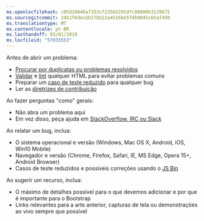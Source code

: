 ```yaml
---
ms.openlocfilehash: c85d20040a7153cf225b5291dfc80880b3119675
ms.sourcegitcommit: 24b1f6decbb17bb22a45166e5fdb0845c65af498
ms.translationtype: MT
ms.contentlocale: pt-BR
ms.lasthandoff: 03/01/2019
ms.locfileid: "57033553"
---
```

Antes de abrir um problema:

- [Procurar por duplicatas ou problemas resolvidos](https://github.com/twbs/bootstrap/issues?utf8=%E2%9C%93&q=is%3Aissue)
- [Validar](http://validator.w3.org/nu/) e [lint](https://github.com/twbs/bootlint#in-the-browser) qualquer HTML para evitar problemas comuns
- Preparar um [caso de teste reduzido](https://css-tricks.com/reduced-test-cases/) para qualquer bug
- Ler as [diretrizes de contribuição](https://github.com/twbs/bootstrap/blob/master/CONTRIBUTING.md)

Ao fazer perguntas "como" gerais:

- Não abra um problema aqui
- Em vez disso, peça ajuda em [StackOverflow, IRC ou Slack](https://github.com/twbs/bootstrap/blob/master/README.md#community)

Ao relatar um bug, inclua:

- O sistema operacional e versão (Windows, Mac OS X, Android, iOS, Win10 Mobile)
- Navegador e versão (Chrome, Firefox, Safari, IE, MS Edge, Opera 15+, Android Browser)
- Casos de teste reduzidos e possíveis correções usando o [JS Bin](https://jsbin.com)

Ao sugerir um recurso, inclua:

- O máximo de detalhes possível para o que devemos adicionar e por que é importante para o Bootstrap
- Links relevantes para a arte anterior, capturas de tela ou demonstrações ao vivo sempre que possível
